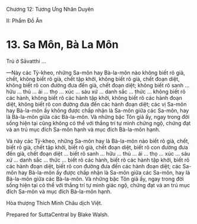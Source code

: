  

Chương 12: Tương Ưng Nhân Duyên

II: Phẩm Ðồ Ăn

# 13\. Sa Môn, Bà La Môn

Trú ở Sāvatthi …

—Này các Tỷ-kheo, những Sa-môn hay Bà-la-môn nào không biết rõ già, chết, không biết rõ già, chết tập khởi, không biết rõ già, chết đoạn diệt, không biết rõ con đường đưa đến già, chết đoạn diệt; không biết rõ sanh … hữu … thủ … ái … thọ … xúc … sáu xứ … danh sắc … thức … không biết rõ các hành, không biết rõ các hành tập khởi, không biết rõ các hành đoạn diệt, không biết rõ con đường đưa đến các hành đoạn diệt; các vị Sa-môn hay Bà-la-môn ấy không được chấp nhận là Sa-môn giữa các Sa-môn, hay là Bà-la-môn giữa các Bà-la-môn. Và những bậc Tôn giả ấy, ngay trong đời sống hiện tại cũng không có thể với thắng trí tự mình chứng ngộ, chứng đạt và an trú mục đích Sa-môn hạnh và mục đích Bà-la-môn hạnh.

Và này các Tỷ-kheo, những Sa-môn hay là Bà-la-môn nào biết rõ già, chết, biết rõ già, chết tập khởi, biết rõ già, chết đoạn diệt, biết rõ con đường đưa đến già, chết đoạn diệt … biết rõ sanh … hữu … thủ … ái … thọ … xúc … sáu xứ … danh sắc … thức … biết rõ các hành, biết rõ các hành tập khởi, biết rõ các hành đoạn diệt, biết rõ con đường đưa đến các hành đoạn diệt; các Sa-môn hay Bà-la-môn ấy được chấp nhận là Sa-môn giữa các Sa-môn, hay là Bà-la-môn giữa các Bà-la-môn. Và những bậc Tôn giả ấy, ngay trong đời sống hiện tại có thể với thắng trí tự mình giác ngộ, chứng đạt và an trú mục đích Sa-môn và mục đích Bà-la-môn hạnh.

Hòa thượng Thích Minh Châu dịch Việt.

Prepared for SuttaCentral by Blake Walsh.